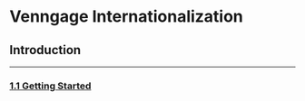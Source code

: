 # Venngage Internationalization

## Introduction

--------

### [1.1 Getting Started](#getting-started)

